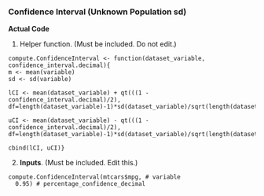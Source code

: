 ### Confidence Interval (Unknown Population sd)
**Actual Code**
1. Helper function. (Must be included. Do not edit.)
```
compute.ConfidenceInterval <- function(dataset_variable, confidence_interval.decimal){
m <- mean(variable)
sd <- sd(variable)

lCI <- mean(dataset_variable) + qt(((1 - confidence_interval.decimal)/2), df=length(dataset_variable)-1)*sd(dataset_variable)/sqrt(length(dataset_variable))

uCI <- mean(dataset_variable) - qt(((1 - confidence_interval.decimal)/2), df=length(dataset_variable)-1)*sd(dataset_variable)/sqrt(length(dataset_variable))

cbind(lCI, uCI)}
```
2. **Inputs**. (Must be included. Edit this.)
```
compute.ConfidenceInterval(mtcars$mpg, # variable
  0.95) # percentage_confidence_decimal
```
